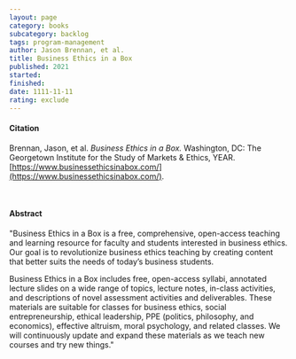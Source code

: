 ```yaml
---
layout: page
category: books
subcategory: backlog
tags: program-management
author: Jason Brennan, et al.
title: Business Ethics in a Box
published: 2021
started:
finished:
date: 1111-11-11
rating: exclude
---
```


#### Citation

Brennan, Jason, et al. *Business Ethics in a Box.* Washington, DC: The Georgetown Institute for the Study of Markets & Ethics, YEAR. [https://www.businessethicsinabox.com/](https://www.businessethicsinabox.com/).

<br>

#### Abstract

"Business Ethics in a Box is a free, comprehensive, open-access teaching and learning resource for faculty and students interested in business ethics. Our goal is to revolutionize business ethics teaching by creating content that better suits the needs of today’s business students.

Business Ethics in a Box includes free, open-access syllabi, annotated lecture slides on a wide range of topics, lecture notes, in-class activities, and descriptions of novel assessment activities and deliverables. These materials are suitable for classes for business ethics, social entrepreneurship, ethical leadership, PPE (politics, philosophy, and economics), effective altruism, moral psychology, and related classes. We will continuously update and expand these materials as we teach new courses and try new things."
